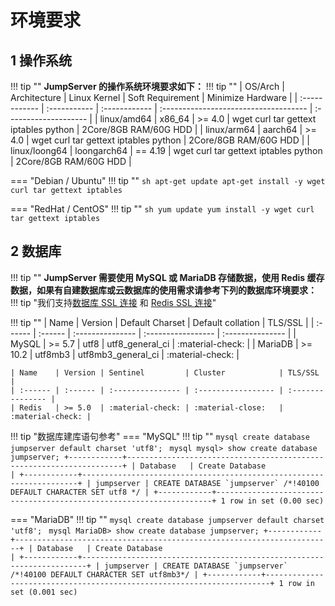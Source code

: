 # 环境要求
## 1 操作系统
!!! tip ""
    **JumpServer 的操作系统环境要求如下：**
!!! tip ""
    | OS/Arch       | Architecture | Linux Kernel  | Soft Requirement                      | Minimize Hardware     |
    | :------------ | :----------- | :------------ | :------------------------------------ | :-------------------- |
    | linux/amd64   | x86_64       | >= 4.0        | wget curl tar gettext iptables python | 2Core/8GB RAM/60G HDD |
    | linux/arm64   | aarch64      | >= 4.0        | wget curl tar gettext iptables python | 2Core/8GB RAM/60G HDD |
    | linux/loong64 | loongarch64  | == 4.19       | wget curl tar gettext iptables python | 2Core/8GB RAM/60G HDD |

=== "Debian / Ubuntu"
    !!! tip ""
        ```sh
        apt-get update
        apt-get install -y wget curl tar gettext iptables
        ```

=== "RedHat / CentOS"
    !!! tip ""
        ```sh
        yum update
        yum install -y wget curl tar gettext iptables
        ```
## 2 数据库
!!! tip ""
    **JumpServer 需要使用 MySQL 或 MariaDB 存储数据，使用 Redis 缓存数据，如果有自建数据库或云数据库的使用需求请参考下列的数据库环境要求：**
!!! tip "我们支持[数据库 SSL 连接](../db_ssl/mysql_ssl.md) 和 [Redis SSL 连接](../db_ssl/redis_ssl.md)"

!!! tip ""
    | Name    | Version | Default Charset  | Default collation  | TLS/SSL          |
    | :------ | :------ | :--------------- | :----------------- | :--------------- |
    | MySQL   | >= 5.7  | utf8             | utf8_general_ci    | :material-check: |
    | MariaDB | >= 10.2 | utf8mb3          | utf8mb3_general_ci | :material-check: |

    | Name    | Version | Sentinel         | Cluster            | TLS/SSL          |
    | :------ | :------ | :--------------- | :----------------- | :--------------- |
    | Redis   | >= 5.0  | :material-check: | :material-close:   | :material-check: |


!!! tip "数据库建库语句参考"
=== "MySQL"
    !!! tip ""
        ```mysql
        create database jumpserver default charset 'utf8';
        ```
        ```mysql
        mysql> show create database jumpserver;
        +------------+---------------------------------------------------------------------+
        | Database   | Create Database                                                     |
        +------------+---------------------------------------------------------------------+
        | jumpserver | CREATE DATABASE `jumpserver` /*!40100 DEFAULT CHARACTER SET utf8 */ |
        +------------+---------------------------------------------------------------------+
        1 row in set (0.00 sec)
        ```

=== "MariaDB"
    !!! tip ""
        ```mysql
        create database jumpserver default charset 'utf8';
        ```
        ```mysql
        MariaDB> show create database jumpserver;
        +------------+-----------------------------------------------------------------------+
        | Database   | Create Database                                                       |
        +------------+-----------------------------------------------------------------------+
        | jumpserver | CREATE DATABASE `jumpserver` /*!40100 DEFAULT CHARACTER SET utf8mb3*/ |
        +------------+-----------------------------------------------------------------------+
        1 row in set (0.001 sec)
        ```